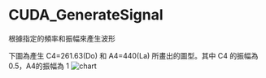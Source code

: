 # CUDA_GenerateSignal

根據指定的頻率和振幅來產生波形

下圖為產生 C4=261.63(Do) 和  A4=440(La) 所畫出的圖型。其中 C4 的振幅為 0.5，A4的振幅為 1
![chart](https://github.com/kchen-tw/CUDA_GenerateSignal/assets/6692339/eabf5ad8-7c47-4c71-bea9-52ce7d51d463)
